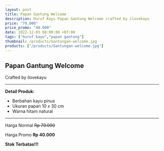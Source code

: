 ```yaml
---
layout: post
title: Papan Gantung Welcome
description: Huruf Kayu Papan Gantung Welcome crafted by ilovekayu
price: "79.000"
price_promo: "40.000"
date: 2022-12-03 08:00:00 +07:00
tags: ["huruf kayu","papan gantung"]
thumbnail: /products/Gantungan-welcome.jpg
products: ["/products/Gantungan-welcome.jpg"]
---
```


## Papan Gantung Welcome ##

Crafted by ilovekayu

---

**Detail Produk:**

* Berbahan kayu pinus
* Ukuran papan 10 x 30 cm
* Warna hitam natural 

---

Harga Normal ~~Rp 79.000~~

Harga Promo **Rp 40.000**

**Stok Terbatas!!!**
